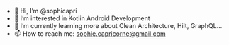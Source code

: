 - 👋 Hi, I’m @sophicapri
- 👀 I’m interested in Kotlin Android Development
- 🌱 I’m currently learning more about Clean Architecture, Hilt, GraphQL...
- 📫 How to reach me: sophie.capricorne@gmail.com
